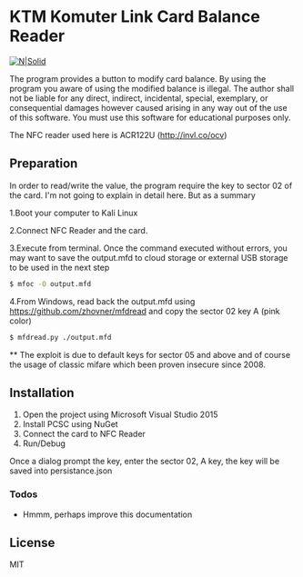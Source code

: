 # KTM Komuter Link Card Balance Reader

[![N|Solid](https://cldup.com/dTxpPi9lDf.thumb.png)](#)

The program provides a button to modify card balance. By using the program you aware of using the modified balance is illegal. The author shall not be liable for any direct, indirect, incidental, special, exemplary, or consequential damages however caused arising in any way out of the use of this software. You must use this software for educational purposes only.

The NFC reader used here is ACR122U (http://invl.co/ocv)

## Preparation
In order to read/write the value, the program require the key to sector 02 of the card. I'm not going to explain in detail here. But as a summary

1.Boot your computer to Kali Linux

2.Connect NFC Reader and the card. 

3.Execute from terminal. Once the command executed without errors, you may want to save the output.mfd to cloud storage or external USB storage to be used in the next step
```sh
$ mfoc -O output.mfd
```
4.From Windows, read back the output.mfd using https://github.com/zhovner/mfdread and copy the sector 02 key A (pink color)
```sh
$ mfdread.py ./output.mfd
```
** The exploit is due to default keys for sector 05 and above and of course the usage of classic mifare which been proven insecure since 2008.

## Installation
1. Open the project using Microsoft Visual Studio 2015
2. Install PCSC using NuGet 
3. Connect the card to NFC Reader
4. Run/Debug

Once a dialog prompt the key, enter the sector 02, A key, the key will be saved into persistance.json

### Todos

 - Hmmm, perhaps improve this documentation

License
----

MIT
